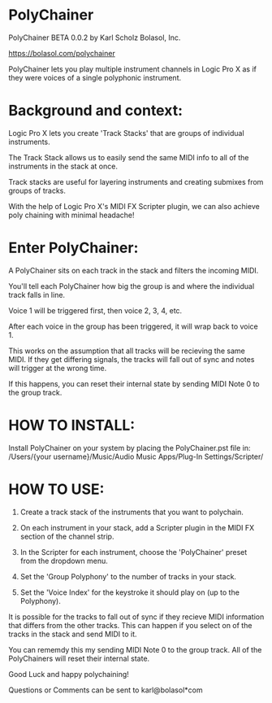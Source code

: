 # PolyChainer

PolyChainer BETA 0.0.2
by Karl Scholz
Bolasol, Inc.

https://bolasol.com/polychainer

PolyChainer lets you play multiple instrument channels in Logic Pro X as if they were voices
of a single polyphonic instrument. 

# Background and context:

Logic Pro X lets you create 'Track Stacks' that are groups of individual instruments.

The Track Stack allows us to easily send the same MIDI info to all of the 
instruments in the stack at once.

Track stacks are useful for layering instruments and creating submixes from groups of tracks.

With the help of Logic Pro X's MIDI FX Scripter plugin, we can also achieve poly chaining with minimal headache!

# Enter PolyChainer:

A PolyChainer sits on each track in the stack and filters the incoming MIDI.

You'll tell each PolyChainer how big the group is and where the individual track falls in line.

Voice 1 will be triggered first, then voice 2, 3, 4, etc.

After each voice in the group has been triggered, it will wrap back to voice 1.

This works on the assumption that all tracks will be recieving the same MIDI. If they get differing signals, the tracks
will fall out of sync and notes will trigger at the wrong time.

If this happens, you can reset their internal state by sending MIDI Note 0 to the group track.

# HOW TO INSTALL:

Install PolyChainer on your system by placing the PolyChainer.pst file in:
/Users/{your username}/Music/Audio Music Apps/Plug-In Settings/Scripter/

# HOW TO USE:

1) Create a track stack of the instruments that you want to polychain.

2) On each instrument in your stack, add a Scripter plugin in the 
MIDI FX section of the channel strip.

3) In the Scripter for each instrument, choose the 'PolyChainer' preset from the 
dropdown menu. 

4) Set the 'Group Polyphony' to the number of tracks in your stack.

5) Set the 'Voice Index' for the keystroke it should play on (up to the Polyphony).

It is possible for the tracks to fall out of sync if they recieve MIDI information that differs from the other tracks.
This can happen if you select on of the tracks in the stack and send MIDI to it.

You can rememdy this my sending MIDI Note 0 to the group track. All of the PolyChainers will reset their internal state.

Good Luck and happy polychaining! 

Questions or Comments can be sent to 
karl@bolasol*com
